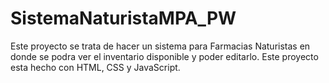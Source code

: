 # SistemaNaturistaMPA_PW
Este proyecto se trata de hacer un sistema para Farmacias Naturistas en donde se podra ver el inventario disponible y poder editarlo. Este proyecto esta hecho con HTML, CSS y JavaScript. 
